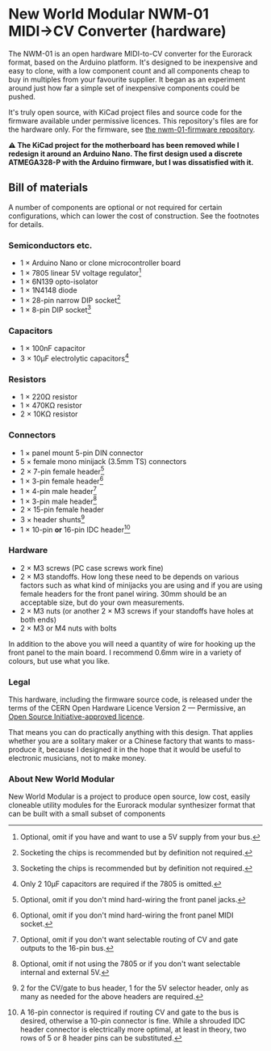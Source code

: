# New World Modular NWM-01 MIDI→CV Converter (hardware)

The NWM-01 is an open hardware MIDI-to-CV converter for the Eurorack format, based on the Arduino platform. It's designed to be inexpensive and easy to clone, with a low component count and all components cheap to buy in multiples from your favourite supplier. It began as an experiment around just how far a simple set of inexpensive components could be pushed.

It's truly open source, with KiCad project files and source code for the firmware available under permissive licences. This repository's files are for the hardware only. For the firmware, see [the nwm-01-firmware repository](https://github.com/jimbovm/nwm-01-firmware).

**⚠ The KiCad project for the motherboard has been removed while I redesign it around an Arduino Nano. The first design used a discrete ATMEGA328-P with the Arduino firmware, but I was dissatisfied with it.**

## Bill of materials

A number of components are optional or not required for certain configurations, which can lower the cost of construction. See the footnotes for details. 

### Semiconductors etc.

* 1 × Arduino Nano or clone microcontroller board
* 1 × 7805 linear 5V voltage regulator[^1]
* 1 × 6N139 opto-isolator
* 1 × 1N4148 diode
* 1 × 28-pin narrow DIP socket[^2]
* 1 × 8-pin DIP socket[^2]

### Capacitors

* 1 × 100nF capacitor
* 3 × 10µF electrolytic capacitors[^3]

### Resistors

* 1 × 220Ω resistor
* 1 × 470KΩ resistor
* 2 × 10KΩ resistor

### Connectors

* 1 × panel mount 5-pin DIN connector
* 5 × female mono minijack (3.5mm TS) connectors
* 2 × 7-pin female header[^4]
* 1 × 3-pin female header[^5]
* 1 × 4-pin male header[^6]
* 1 × 3-pin male header[^7]
* 2 × 15-pin female header
* 3 × header shunts[^8]
* 1 × 10-pin **or** 16-pin IDC header[^9]

### Hardware

* 2 × M3 screws (PC case screws work fine)
* 2 × M3 standoffs. How long these need to be depends on various factors such as what kind of minijacks you are using and if you are using female headers for the front panel wiring. 30mm should be an acceptable size, but do your own measurements.
* 2 × M3 nuts (or another 2 × M3 screws if your standoffs have holes at both ends)
* 2 × M3 or M4 nuts with bolts

[^1]: Optional, omit if you have and want to use a 5V supply from your bus.

[^2]: Socketing the chips is recommended but by definition not required.

[^3]: Only 2 10µF capacitors are required if the 7805 is omitted.

[^4]: Optional, omit if you don't mind hard-wiring the front panel jacks.

[^5]: Optional, omit if you don't mind hard-wiring the front panel MIDI socket.

[^6]: Optional, omit if you don't want selectable routing of CV and gate outputs to the 16-pin bus.

[^7]: Optional, omit if not using the 7805 or if you don't want selectable internal and external 5V.

[^8]: 2 for the CV/gate to bus header, 1 for the 5V selector header, only as many as needed for the above headers are required.

[^9]: A 16-pin connector is required if routing CV and gate to the bus is desired, otherwise a 10-pin connector is fine. While a shrouded IDC header connector is electrically more optimal, at least in theory, two rows of 5 or 8 header pins can be substituted.

In addition to the above you will need a quantity of wire for hooking up the front panel to the main board. I recommend 0.6mm wire in a variety of colours, but use what you like.

### Legal

This hardware, including the firmware source code, is released under the terms of the CERN Open Hardware Licence Version 2 — Permissive, an [Open Source Initiative-approved licence](https://opensource.org/license/cern-ohl-p).

That means you can do practically anything with this design. That applies whether you are a solitary maker or a Chinese factory that wants to mass-produce it, because I designed it in the hope that it would be useful to electronic musicians, not to make money.

### About New World Modular

New World Modular is a project to produce open source, low cost, easily cloneable utility modules for the Eurorack modular synthesizer format that can be built with a small subset of components 
